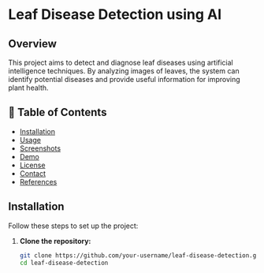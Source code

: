 # Leaf Disease Detection using AI

## Overview

This project aims to detect and diagnose leaf diseases using artificial intelligence techniques. By analyzing images of leaves, the system can identify potential diseases and provide useful information for improving plant health.

## 📜 Table of Contents

- [Installation](#installation)
- [Usage](#usage)
- [Screenshots](#screenshots)
- [Demo](#demo)
- [License](#license)
- [Contact](#contact)
- [References](#references)

## Installation

Follow these steps to set up the project:

1. **Clone the repository:**

   ```sh
   git clone https://github.com/your-username/leaf-disease-detection.git
   cd leaf-disease-detection
